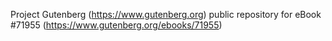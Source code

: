 Project Gutenberg (https://www.gutenberg.org) public repository
for eBook #71955 (https://www.gutenberg.org/ebooks/71955)
